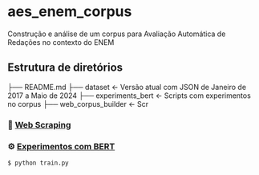 # aes_enem_corpus

Construção e análise de um corpus para Avaliação Automática de Redações no contexto do ENEM

## Estrutura de diretórios

├── README.md 
├── dataset                 <- Versão atual com JSON de Janeiro de 2017 a Maio de 2024
├── experiments_bert        <- Scripts com experimentos no corpus
├── web_corpus_builder      <- Scr

### :wrench: [Web Scraping](web_corpus_builder/)



### :gear: [Experimentos com BERT](experiments_bert/)

```bash
$ python train.py
```